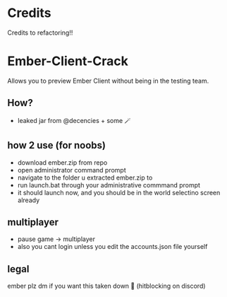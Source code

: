 # Credits
Credits to refactoring!!
# Ember-Client-Crack
Allows you to preview Ember Client without being in the testing team.

## How?

- leaked jar from @decencies + some 🪄

## how 2 use (for noobs)
- download ember.zip from repo
- open administrator command prompt
- navigate to the folder u extracted ember.zip to
- run launch.bat through your administrative commmand prompt
- it should launch now, and you should be in the world selectino screen already

## multiplayer
- pause game -> multiplayer
- also you cant login unless you edit the accounts.json file yourself

## legal
ember plz dm if you want this taken down 🙏 (hitblocking on discord)
